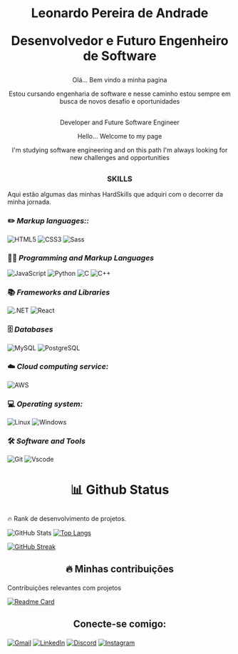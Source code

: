 # <p align="center"> Leonardo Pereira de Andrade </p><p align="center"> Desenvolvedor e Futuro Engenheiro de Software </p> 
<p align="center"> Olá... Bem vindo a minha pagina </p>

<p align="center">Estou cursando engenharia de software e nesse caminho estou sempre em busca de novos desafio e oportunidades</p>

##

<p align="center"> Developer and Future Software Engineer</p> 
<p align="center"> Hello... Welcome to my page </p>

<p align="center">I'm studying software engineering and on this path I'm always looking for new challenges and opportunities</p>

##
### <p align="center"><b>SKILLS</b>

<p>Aqui estão algumas das minhas HardSkills que adquiri com o decorrer da minha jornada.</P>

###  ✏️ <b><i>Markup languages:: </i></b>
![HTML5](https://img.shields.io/badge/HTML5-E34F26?style=for-the-badge&logo=html5&logoColor=white) ![CSS3](https://img.shields.io/badge/CSS3-1572B6?style=for-the-badge&logo=css3&logoColor=white) ![Sass](https://img.shields.io/badge/Sass-000?style=for-the-badge&logo=sass)

### 👨‍💻 <b><i>Programming and Markup Languages</i></b>

![JavaScript](https://img.shields.io/badge/JavaScript-F7DF1E?style=for-the-badge&logo=javascript&logoColor=black) ![Python](https://img.shields.io/badge/python-3670A0?style=for-the-badge&logo=python&logoColor=ffdd54) ![C](https://img.shields.io/badge/C-00599C?style=for-the-badge&logo=c&logoColor=white) ![C++](https://img.shields.io/badge/C%2B%2B-00599C?style=for-the-badge&logo=c%2B%2B&logoColor=white)

###  📚 <b><i> Frameworks and Libraries</i></b>

![.NET](https://img.shields.io/badge/.NET-5C2D91?style=for-the-badge&logo=.net&logoColor=white) ![React](https://img.shields.io/badge/React-20232A?style=for-the-badge&logo=react&logoColor=61DAFB)

### 🗄️ <b><i>Databases </i></b>

![MySQL](https://img.shields.io/badge/MySQL-00000F?style=for-the-badge&logo=mysql&logoColor=white) ![PostgreSQL](https://img.shields.io/badge/PostgreSQL-000?style=for-the-badge&logo=postgresql)

### ☁️ <b><i>Cloud computing service:</i></b>

![AWS](https://img.shields.io/badge/AWS-000.svg?style=for-the-badge&logo=amazon-aws&logoColor=white)

### 💻 <b><i>Operating system: </i></b>

![Linux](https://img.shields.io/badge/Linux-000?style=for-the-badge&logo=linux&logoColor=FCC624) ![Windows](https://img.shields.io/badge/Windows-000?style=for-the-badge&logo=windows&logoColor=2CA5E0)

### 🛠️ <b><i> Software and Tools </i></b> 

![Git](https://img.shields.io/badge/GIT-E44C30?style=for-the-badge&logo=git&logoColor=white) ![Vscode](https://img.shields.io/badge/Vscode-007ACC?style=for-the-badge&logo=visual-studio-code&logoColor=white)

##

#  <p align="center">📊 Github Status</p>

<p> 🔥 Rank de desenvolvimento de projetos.</p>

<p align="center">

![GitHub Stats](https://github-readme-stats.vercel.app/api?username=Leonardo-PA&show_icons=true&theme=neon&include_all_commits-true&count_&hide_title=true) [![Top Langs](https://github-readme-stats.vercel.app/api/top-langs/?username=Leonardo-PA&theme=neon&layout=compact)](https://github.com/anuraghazra/github-readme-stats/blob/master/themes/README.md)

</p>

[![GitHub Streak](https://streak-stats.demolab.com/?user=Leonardo-PA&theme=neon&background=000&border=30A3DC&dates=FFF)](https://git.io/streak-stats)

## <b><p align="center"> 🔥 Minhas contribuições</p></b>

<p>Contribuições relevantes com projetos</p> 

[![Readme Card](https://github-readme-stats.vercel.app/api/pin/?username=Leonardo-PA&repo=dio-lab-open-source&theme=neon)](https://github.com/Leonardo-PA/dio-lab-open-source)

## <b><p align="center"> Conecte-se comigo:</p></b>

[![Gmail](https://img.shields.io/badge/Gmail-333333?style=for-the-badge&logo=gmail&logoColor=red)](mailto:=leopdeandrade@gmail.com) 
[![LinkedIn](https://img.shields.io/badge/LinkedIn-0077B5?style=for-the-badge&logo=linkedin&logoColor=white)](https://www.linkedin.com/in/leonardo-pereira-de-andrade/) [![Discord](https://img.shields.io/badge/Discord-7289DA?style=for-the-badge&logo=discord&logoColor=white)](https://discord.com/channels/@orion1175/) [![Instagram](https://img.shields.io/badge/-Instagram-%23E4405F?style=for-the-badge&logo=instagram&logoColor=white)](https://www.instagram.com/leo.peandrande/)


